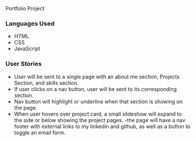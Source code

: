 Portfolio Project

### Languages Used
- HTML
- CSS
- JavaScript

### User Stories
- User will be sent to a single page with an about me section, Projects Section, and skills section. 
- If user clicks on a nav button, user will be sent to its corresponding section.
- Nav button will highlight or underline when that section is showing on the page.
- When user hovers over project card, a small slideshow will expand to the side or below showing the project pages.
-the page will have a nav footer with external links to my linkedin and github, as well as a button to toggle an email form.